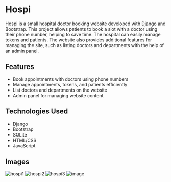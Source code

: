 # Hospi

Hospi is a small hospital doctor booking website developed with Django and Bootstrap. This project allows patients to book a slot with a doctor using their phone number, helping to save time. The hospital can easily manage tokens and patients. The website also provides additional features for managing the site, such as listing doctors and departments with the help of an admin panel.

## Features

- Book appointments with doctors using phone numbers
- Manage appointments, tokens, and patients efficiently
- List doctors and departments on the website
- Admin panel for managing website content

## Technologies Used

- Django
- Bootstrap
- SQLite
- HTML/CSS
- JavaScript

## Images
![hospi1](https://github.com/rabeeh003/Hospi/assets/88257579/7d21292c-6965-4a7b-b3b9-7aaebd29a986)
![hospi2](https://github.com/rabeeh003/Hospi/assets/88257579/cdc31bd0-4a23-4302-9e2c-50a94d1f2081)
![hospi3](https://github.com/rabeeh003/Hospi/assets/88257579/f51de932-4333-40ed-8004-0100ec59dca3)
![image](https://github.com/rabeeh003/Hospi/assets/88257579/8d34a345-612e-46d9-8f9e-715d1a5b2cc6)
